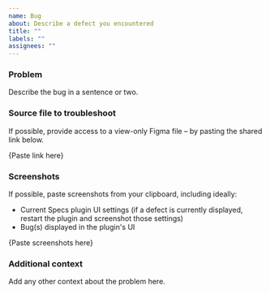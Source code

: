 ```yaml
---
name: Bug
about: Describe a defect you encountered
title: ""
labels: ""
assignees: ""
---
```


### Problem

Describe the bug in a sentence or two.

### Source file to troubleshoot

If possible, provide access to a view-only Figma file – by pasting the shared link below.

{Paste link here}

### Screenshots

If possible, paste screenshots from your clipboard, including ideally:

- Current Specs plugin UI settings (if a defect is currently displayed, restart the plugin and screenshot those settings)
- Bug(s) displayed in the plugin's UI

{Paste screenshots here}

### Additional context

Add any other context about the problem here.
